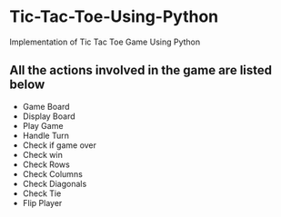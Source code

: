 # Tic-Tac-Toe-Using-Python
Implementation of Tic Tac Toe Game Using Python 

## All the actions involved in the game are listed below

- Game Board
- Display Board
- Play Game
- Handle Turn
- Check if game over
- Check win
- Check Rows
- Check Columns
- Check Diagonals
- Check Tie
- Flip Player
